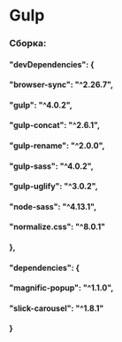 # Gulp

### Сборка:  
#### "devDependencies": {
 ####   "browser-sync": "^2.26.7",
  ####  "gulp": "^4.0.2",
  ####  "gulp-concat": "^2.6.1",
  ####  "gulp-rename": "^2.0.0",
  ####  "gulp-sass": "^4.0.2",
  ####  "gulp-uglify": "^3.0.2",
  ####  "node-sass": "^4.13.1",
  ####  "normalize.css": "^8.0.1"
 #### },
  #### "dependencies": {
  ####  "magnific-popup": "^1.1.0",
  ####  "slick-carousel": "^1.8.1"
  #### }
